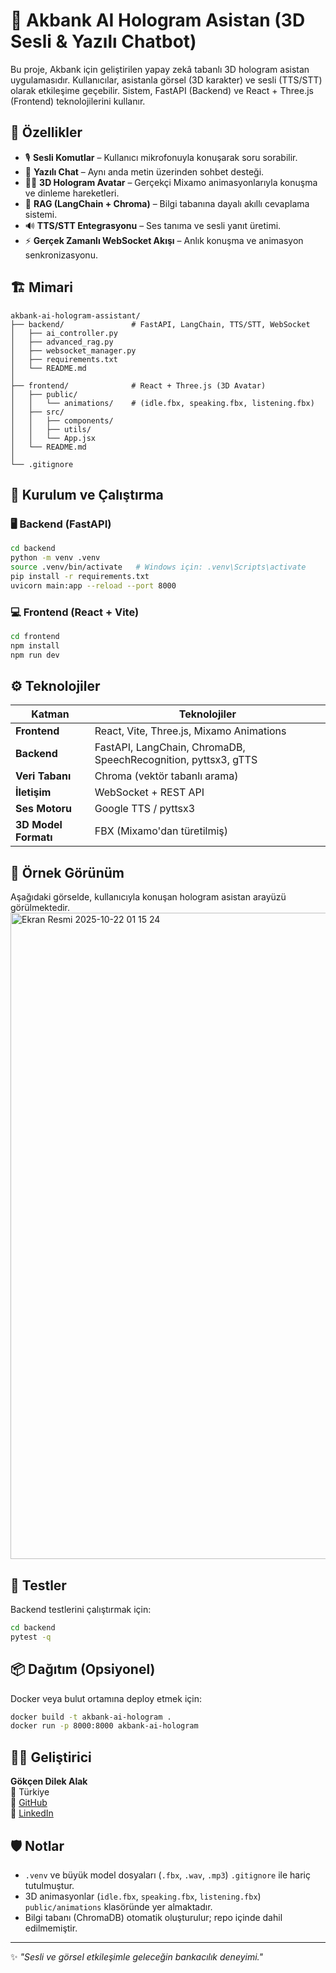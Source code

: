 # 💫 Akbank AI Hologram Asistan (3D Sesli & Yazılı Chatbot)

Bu proje, Akbank için geliştirilen yapay zekâ tabanlı 3D hologram asistan uygulamasıdır.
Kullanıcılar, asistanla görsel (3D karakter) ve sesli (TTS/STT) olarak etkileşime geçebilir.
Sistem, FastAPI (Backend) ve React + Three.js (Frontend) teknolojilerini kullanır.

## 🧠 Özellikler

- 🎙️ **Sesli Komutlar** – Kullanıcı mikrofonuyla konuşarak soru sorabilir.
- 💬 **Yazılı Chat** – Aynı anda metin üzerinden sohbet desteği.
- 🧍‍♀️ **3D Hologram Avatar** – Gerçekçi Mixamo animasyonlarıyla konuşma ve dinleme hareketleri.
- 🧩 **RAG (LangChain + Chroma)** – Bilgi tabanına dayalı akıllı cevaplama sistemi.
- 🔊 **TTS/STT Entegrasyonu** – Ses tanıma ve sesli yanıt üretimi.
- ⚡ **Gerçek Zamanlı WebSocket Akışı** – Anlık konuşma ve animasyon senkronizasyonu.

## 🏗️ Mimari
```
akbank-ai-hologram-assistant/
├── backend/               # FastAPI, LangChain, TTS/STT, WebSocket
│   ├── ai_controller.py
│   ├── advanced_rag.py
│   ├── websocket_manager.py
│   ├── requirements.txt
│   └── README.md
│
├── frontend/              # React + Three.js (3D Avatar)
│   ├── public/
│   │   └── animations/    # (idle.fbx, speaking.fbx, listening.fbx)
│   ├── src/
│   │   ├── components/
│   │   ├── utils/
│   │   └── App.jsx
│   └── README.md
│
└── .gitignore
```

## 🚀 Kurulum ve Çalıştırma

### 🖥️ Backend (FastAPI)
```bash
cd backend
python -m venv .venv
source .venv/bin/activate   # Windows için: .venv\Scripts\activate
pip install -r requirements.txt
uvicorn main:app --reload --port 8000
```

### 💻 Frontend (React + Vite)
```bash
cd frontend
npm install
npm run dev
```

## ⚙️ Teknolojiler

| Katman | Teknolojiler |
|--------|-------------|
| **Frontend** | React, Vite, Three.js, Mixamo Animations |
| **Backend** | FastAPI, LangChain, ChromaDB, SpeechRecognition, pyttsx3, gTTS |
| **Veri Tabanı** | Chroma (vektör tabanlı arama) |
| **İletişim** | WebSocket + REST API |
| **Ses Motoru** | Google TTS / pyttsx3 |
| **3D Model Formatı** | FBX (Mixamo'dan türetilmiş) |

## 🧩 Örnek Görünüm

Aşağıdaki görselde, kullanıcıyla konuşan hologram asistan arayüzü görülmektedir.
<img width="1910" height="1034" alt="Ekran Resmi 2025-10-22 01 15 24" src="https://github.com/user-attachments/assets/66496fb4-435c-4d64-882c-5ac5c33ebbf1" />



## 🧪 Testler

Backend testlerini çalıştırmak için:
```bash
cd backend
pytest -q
```

## 📦 Dağıtım (Opsiyonel)

Docker veya bulut ortamına deploy etmek için:
```bash
docker build -t akbank-ai-hologram .
docker run -p 8000:8000 akbank-ai-hologram
```

## 👩‍💻 Geliştirici

**Gökçen Dilek Alak**  
📍 Türkiye  
🔗 [GitHub](https://github.com/gokcendilek)  
🔗 [LinkedIn](www.linkedin.com/in/gökçen-dilek-alak-a8449b245)

## 🛡️ Notlar

- `.venv` ve büyük model dosyaları (`.fbx`, `.wav`, `.mp3`) `.gitignore` ile hariç tutulmuştur.
- 3D animasyonlar (`idle.fbx`, `speaking.fbx`, `listening.fbx`) `public/animations` klasöründe yer almaktadır.
- Bilgi tabanı (ChromaDB) otomatik oluşturulur; repo içinde dahil edilmemiştir.

---

✨ *"Sesli ve görsel etkileşimle geleceğin bankacılık deneyimi."*
